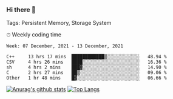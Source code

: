 ### Hi there 👋

Tags: Persistent Memory, Storage System

<!--

[![Anurag's github stats](https://github-readme-stats.vercel.app/api?username=wwyf)](https://github.com/anuraghazra/github-readme-stats)

[![Anurag's github stats](https://github-readme-stats.vercel.app/api?username=wwyf&count_private=true)](https://github.com/anuraghazra/github-readme-stats)


[![Top Langs](https://github-readme-stats.vercel.app/api/top-langs/?username=wwyf&count_private=true&&hide=jupyter%20notebook,html)](https://github.com/anuraghazra/github-readme-stats)



-->


⏱ Weekly coding time

<!--START_SECTION:waka-->
```text
Week: 07 December, 2021 - 13 December, 2021

C++     13 hrs 17 mins  ████████████▒░░░░░░░░░░░░   48.94 % 
CSV     4 hrs 26 mins   ████░░░░░░░░░░░░░░░░░░░░░   16.36 % 
sh      4 hrs 2 mins    ███▓░░░░░░░░░░░░░░░░░░░░░   14.90 % 
C       2 hrs 27 mins   ██▒░░░░░░░░░░░░░░░░░░░░░░   09.06 % 
Other   1 hr 48 mins    █▓░░░░░░░░░░░░░░░░░░░░░░░   06.66 % 
```
<!--END_SECTION:waka-->



[![Anurag's github stats](https://github-readme-stats.vercel.app/api?username=wwyf&count_private=true&show_icons=true&hide_border=true)](https://github.com/anuraghazra/github-readme-stats) [![Top Langs](https://github-readme-stats.vercel.app/api/top-langs/?username=wwyf&count_private=true&hide=jupyter%20notebook,html,OpenEdge%20ABL&langs_count=10&layout=compact&hide_border=true)](https://github.com/anuraghazra/github-readme-stats)

<!--

[![willianrod's wakatime stats](https://github-readme-stats.vercel.app/api/wakatime?username=wwyf)](https://github.com/anuraghazra/github-readme-stats)


-->
